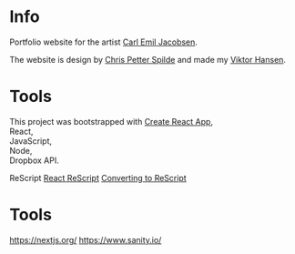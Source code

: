 # Info
Portfolio website for the artist [Carl Emil Jacobsen](https://www.carlemiljacobsen.com/ "Carl Emil's Homepage").

The website is design by [Chris Petter Spilde](http://www.chrispetterspilde.com/ "Chris Petter's Homepage") and made my [Viktor Hansen](https://wryth.github.io/ "Viktor's Homepage").

# Tools
This project was bootstrapped with [Create React App](https://github.com/facebook/create-react-app),  
React,  
JavaScript,   
Node,  
Dropbox API.  


ReScript
[React ReScript](https://rescript-lang.org/docs/react/latest/introduction)
[Converting to ReScript](https://rescript-lang.org/docs/manual/latest/converting-from-js)


# Tools  
https://nextjs.org/
https://www.sanity.io/


